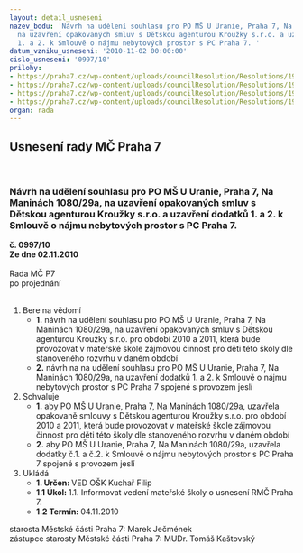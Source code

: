 ```yaml
---
layout: detail_usneseni
nazev_bodu: 'Návrh na udělení souhlasu pro PO MŠ U Uranie, Praha 7, Na Maninách 1080/29a,
  na uzavření opakovaných smluv s Dětskou agenturou Kroužky s.r.o. a uzavření dodatků
  1. a 2. k Smlouvě o nájmu nebytových prostor s PC Praha 7. '
datum_vzniku_usneseni: '2010-11-02 00:00:00'
cislo_usneseni: '0997/10'
prilohy:
- https://praha7.cz/wp-content/uploads/councilResolution/Resolutions/19915/58-10-sken_%c2%a7%c2%a0dost_25.10.doc
- https://praha7.cz/wp-content/uploads/councilResolution/Resolutions/19915/58-10-smlouvy_angl_krou%c2%a7ky.doc
- https://praha7.cz/wp-content/uploads/councilResolution/Resolutions/19915/58-10-dodatek_%c4%8d.1_pcp7.doc
- https://praha7.cz/wp-content/uploads/councilResolution/Resolutions/19915/58-10-dodatek_%c4%8d.2_ke_smlouv%c4%9b_s_mat.%c5%a1kolou.doc
organ: rada
---
```

<div id="ucUsn_pList" class="usn">
	<span><h2>Usnesení rady MČ Praha 7 </h2>
<br></span><div class="standBody">
<span><h3>Návrh na udělení souhlasu pro PO MŠ U Uranie, Praha 7, Na Maninách 1080/29a, na uzavření opakovaných smluv s Dětskou agenturou Kroužky s.r.o. a uzavření dodatků 1. a 2. k Smlouvě o nájmu nebytových prostor s PC Praha 7. </h3></span><div class="center">
		<strong>č. 0997/10</strong><br>
	</div>
<div class="center">
		<strong>Ze dne 02.11.2010</strong><br><br>
	</div>Rada MČ P7<br> po projednání<br><br><ol>
<li>Bere na vědomí<ul>
<li>
<strong>1.</strong> návrh na udělení souhlasu pro PO MŠ U Uranie, Praha 7, Na Maninách 1080/29a, na uzavření opakovaných smluv s Dětskou agenturou Kroužky s.r.o. pro období 2010 a 2011, která bude provozovat v mateřské škole zájmovou činnost pro děti této školy dle stanoveného rozvrhu v daném období </li>
<li>
<strong>2.</strong> návrh na na udělení souhlasu pro PO MŠ U Uranie, Praha 7, Na Maninách 1080/29a, na uzavření dodatků 1. a 2. k Smlouvě o nájmu nebytových prostor s PC Praha 7 spojené s provozem jeslí</li>
</ul>
</li>
<li>Schvaluje<ul>
<li>
<strong>1.</strong> aby PO MŠ U Uranie, Praha 7, Na Maninách 1080/29a, uzavřela opakovaně smlouvy s Dětskou agenturou Kroužky s.r.o. pro období 2010 a 2011, která bude provozovat v mateřské škole zájmovou činnost pro děti této školy dle stanoveného rozvrhu v daném období</li>
<li>
<strong>2.</strong> aby  PO MŠ U Uranie, Praha 7, Na Maninách 1080/29a, uzavřela dodatky č.1. a č.2. k Smlouvě o nájmu nebytových prostor s PC Praha 7 spojené s provozem jeslí       </li>
</ul>
</li>
<li>Ukládá<ul>
<li>
<strong>1. Určen: </strong>VED OŠK Kuchař Filip</li>
<li>
<strong>1.1 Úkol: </strong>1.1.	Informovat vedení mateřské školy o usnesení RMČ Praha 7.</li>
<li>
<strong>1.2 Termín: </strong>04.11.2010</li>
</ul>
</li>
</ol>starosta Městské části Praha 7: Marek Ječmének<br>zástupce starosty Městské části Praha 7: MUDr. Tomáš Kaštovský 
</div>
</div>